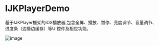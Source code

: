 # IJKPlayerDemo
基于IJKPlayer框架的iOS播放器,包含全屏、播放、暂停、亮度调节、音量调节、进度条（边播边缓存）等UI控件及相应功能。









![image](https://github.com/zsj1992/IJKPlayerDemo/blob/master/ZSIJKPlayer_Demo/ZSIJKPlayer_Demo/ZSPlayer.gif)
